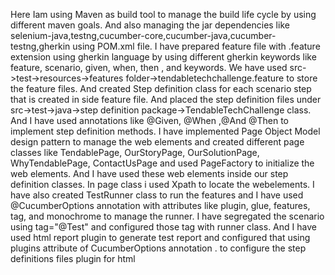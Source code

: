 Here Iam using Maven as build tool to manage the build life cycle by using different maven goals.
And also managing the jar dependencies like  selenium-java,testng,cucumber-core,cucumber-java,cucumber-testng,gherkin using POM.xml file.
 I have prepared feature file with .feature extension 
using gherkin language by using different gherkin keywords like feature,
 scenario, given, when, then , and keywords.
We have used src->test->resources->features folder->tendabletechchallenge.feature to store the feature files.
And created Step definition class for each scenario step that is 
created in side feature file. And placed the step definition
 files under src->test->java->step definition package->TendableTechChallenge class. 
 And I have used annotations like @Given, @When ,@And @Then to implement step definition methods.
I have implemented Page Object Model design pattern to manage the web elements 
and created different page classes like TendablePage, OurStoryPage, OurSolutionPage, WhyTendablePage, ContactUsPage and used PageFactory to
 initialize the web elements. And I have used these web elements inside our step definition classes.
 In page class i used Xpath to locate the webelements.
I have also created TestRunner class to run the features and I have used 
@CucumberOptions annotation with attributes like plugin, glue, features,
 tag, and monochrome to manage the runner.
I have segregated the scenario using  tag="@Test" and configured
 those tag with  runner class.
And I have used html report plugin to generate test report and configured 
that using plugins attribute of CucumberOptions annotation .
to configure the step definitions files
plugin for html 
